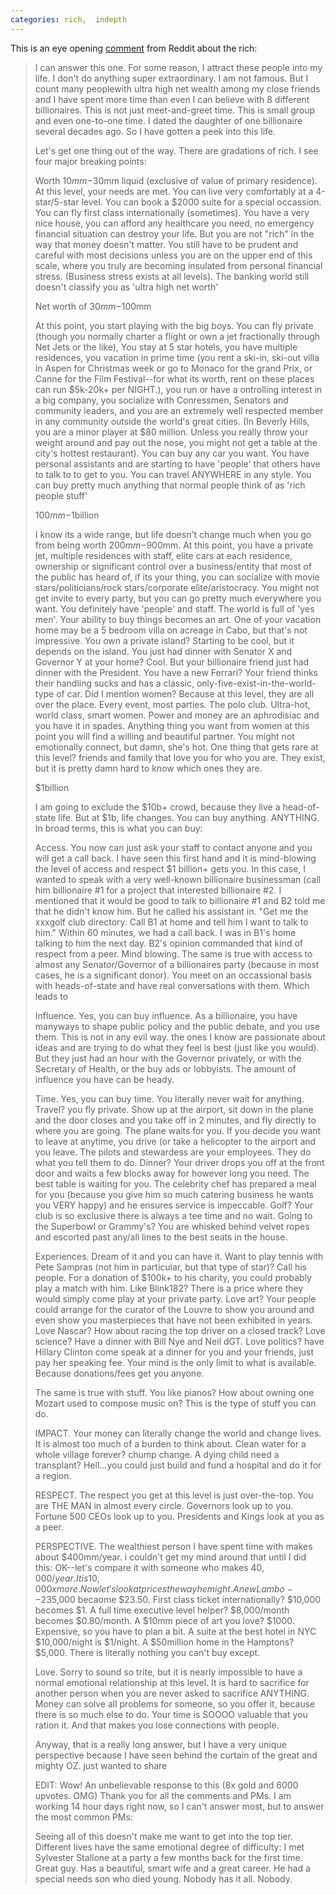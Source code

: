 ```yaml
---
categories: rich,  indepth
---
```


This is an eye opening [comment](https://www.reddit.com/r/AskReddit/comments/2s9u0s/what_do_insanely_wealthy_people_buy_that_ordinary/cnnmca8/) from Reddit about the rich: 

> I can answer this one. For some reason, I attract these people into my life. I don't do anything super extraordinary. I am not famous. But I count many peoplewith ultra high net wealth among my close friends and I have spent more time than even I can believe with 8 different billionaires. This is not just meet-and-greet time. This is small group and even one-to-one time. I dated the daughter of one billionaire several decades ago. So I have gotten a peek into this life.
> 
> Let's get one thing out of the way. There are gradations of rich. I see four major breaking points:
> 
> Worth $10mm-$30mm liquid (exclusive of value of primary residence). At this level, your needs are met. You can live very comfortably at a 4-star/5-star level. You can book a $2000 suite for a special occassion. You can fly first class internationally (sometimes). You have a very nice house, you can afford any healthcare you need, no emergency financial situation can destroy your life. But you are not "rich" in the way that money doesn't matter. You still have to be prudent and careful with most decisions unless you are on the upper end of this scale, where you truly are becoming insulated from personal financial stress. (Business stress exists at all levels). The banking world still doesn't classify you as 'ultra high net worth'
> 
> Net worth of $30mm-$100mm
> 
> At this point, you start playing with the big boys. You can fly private (though you normally charter a flight or own a jet fractionally through Net Jets or the like), You stay at 5 star hotels, you have multiple residences, you vacation in prime time (you rent a ski-in, ski-out villa in Aspen for Christmas week or go to Monaco for the grand Prix, or Canne for the Film Festival--for what its worth, rent on these places can run $5k-20k+ per NIGHT.), you run or have a ontrolling interest in a big company, you socialize with Conressmen, Senators and community leaders, and you are an extremely well respected member in any community outside the world's great cities. (In Beverly Hills, you are a minor player at $80 million. Unless you really throw your weight around and pay out the nose, you might not get a table at the city's hottest restaurant). You can buy any car you want. You have personal assistants and are starting to have 'people' that others have to talk to to get to you. You can travel ANYWHERE in any style. You can buy pretty much anything that normal people think of as 'rich people stuff'
> 
> $100mm-$1billion
> 
> I know its a wide range, but life doesn't change much when you go from being worth $200mm-$900mm. At this point, you have a private jet, multiple residences with staff, elite cars at each residence, ownership or significant control over a business/entity that most of the public has heard of, if its your thing, you can socialize with movie stars/politicians/rock stars/corporate elite/aristocracy. You might not get invite to every party, but you can go pretty much everywhere you want. You definitely have 'people' and staff. The world is full of 'yes men'. Your ability to buy things becomes an art. One of your vacation home may be a 5 bedroom villa on acreage in Cabo, but that's not impressive. You own a private island? Starting to be cool, but it depends on the island. You just had dinner with Senator X and Governor Y at your home? Cool. But your billionaire friend just had dinner with the President. You have a new Ferrari? Your friend thinks their handling sucks and has a classic, only-five-exist-in-the-world-type of car. Did I mention women? Because at this level, they are all over the place. Every event, most parties. The polo club. Ultra-hot, world class, smart women. Power and money are an aphrodisiac and you have it in spades. Anything thing you want from women at this point you will find a willing and beautiful partner. You might not emotionally connect, but damn, she's hot. One thing that gets rare at this level? friends and family that love you for who you are. They exist, but it is pretty damn hard to know which ones they are.
> 
> $1billion
> 
> I am going to exclude the $10b+ crowd, because they live a head-of-state life. But at $1b, life changes. You can buy anything. ANYTHING. In broad terms, this is what you can buy:
> 
> Access. You now can just ask your staff to contact anyone and you will get a call back. I have seen this first hand and it is mind-blowing the level of access and respect $1 billion+ gets you. In this case, I wanted to speak with a very well-known billionaire businessman (call him billionaire #1 for a project that interested billionaire #2. I mentioned that it would be good to talk to billionaire #1 and B2 told me that he didn't know him. But he called his assistant in. "Get me the xxxgolf club directory. Call B1 at home and tell him I want to talk to him." Within 60 minutes, we had a call back. I was in B1's home talking to him the next day. B2's opinion commanded that kind of respect from a peer. Mind blowing. The same is true with access to almost any Senator/Governor of a billionaires party (because in most cases, he is a significant donor). You meet on an occassional basis with heads-of-state and have real conversations with them. Which leads to
> 
> Influence. Yes, you can buy influence. As a billionaire, you have manyways to shape public policy and the public debate, and you use them. This is not in any evil way. the ones I know are passionate about ideas and are trying to do what they feel is best (just like you would). But they just had an hour with the Governor privately, or with the Secretary of Health, or the buy ads or lobbyists. The amount of influence you have can be heady.
> 
> Time. Yes, you can buy time. You literally never wait for anything. Travel? you fly private. Show up at the airport, sit down in the plane and the door closes and you take off in 2 minutes, and fly directly to where you are going. The plane waits for you. If you decide you want to leave at anytime, you drive (or take a helicopter to the airport and you leave. The pilots and stewardess are your employees. They do what you tell them to do. Dinner? Your driver drops you off at the front door and waits a few blocks away for however long you need. The best table is waiting for you. The celebrity chef has prepared a meal for you (because you give him so much catering business he wants you VERY happy) and he ensures service is impeccable. Golf? Your club is so exclusive there is always a tee time and no wait. Going to the Superbowl or Grammy's? You are whisked behind velvet ropes and escorted past any/all lines to the best seats in the house.
> 
> Experiences. Dream of it and you can have it. Want to play tennis with Pete Sampras (not him in particular, but that type of star)? Call his people. For a donation of $100k+ to his charity, you could probably play a match with him. Like Blink182? There is a price where they would simply come play at your private party. Love art? Your people could arrange for the curator of the Louvre to show you around and even show you masterpieces that have not been exhibited in years. Love Nascar? How about racing the top driver on a closed track? Love science? Have a dinner with Bill Nye and Neil dGT. Love politics? have Hillary Clinton come speak at a dinner for you and your friends, just pay her speaking fee. Your mind is the only limit to what is available. Because donations/fees get you anyone.
> 
> The same is true with stuff. You like pianos? How about owning one Mozart used to compose music on? This is the type of stuff you can do.
> 
> IMPACT. Your money can literally change the world and change lives. It is almost too much of a burden to think about. Clean water for a whole village forever? chump change. A dying child need a transplant? Hell...you could just build and fund a hospital and do it for a region.
> 
> RESPECT. The respect you get at this level is just over-the-top. You are THE MAN in almost every circle. Governors look up to you. Fortune 500 CEOs look up to you. Presidents and Kings look at you as a peer.
> 
> PERSPECTIVE. The wealthiest person I have spent time with makes about $400mm/year. i couldn't get my mind around that until I did this: OK--let's compare it with someone who makes $40,000/year. It is 10,000x more. Now let's look at prices the way he might. A new Lambo--$235,000 becaome $23.50. First class ticket internationally? $10,000 becomes $1. A full time executive level helper? $8,000/month becomes $0.80/month. A $10mm piece of art you love? $1000. Expensive, so you have to plan a bit. A suite at the best hotel in NYC $10,000/night is $1/night. A $50million home in the Hamptons? $5,000. There is literally nothing you can't buy except.
> 
> Love. Sorry to sound so trite, but it is nearly impossible to have a normal emotional relationship at this level. It is hard to sacrifice for another person when you are never asked to sacrifice ANYTHING. Money can solve all problems for someone, so you offer it, because there is so much else to do. Your time is SOOOO valuable that you ration it. And that makes you lose connections with people.
> 
> Anyway, that is a really long answer, but I have a very unique perspective because I have seen behind the curtain of the great and mighty OZ. just wanted to share
> 
> EDIT: Wow! An unbelievable response to this (8x gold and 6000 upvotes. OMG) Thank you for all the comments and PMs. I am working 14 hour days right now, so I can't answer most, but to answer the most common PMs:
> 
> Seeing all of this doesn't make me want to get into the top tier. Different lives have the same emotional degree of difficulty: I met Sylvester Stallone at a party a few months back for the first time. Great guy. Has a beautiful, smart wife and a great career. He had a special needs son who died young. Nobody has it all. Nobody.